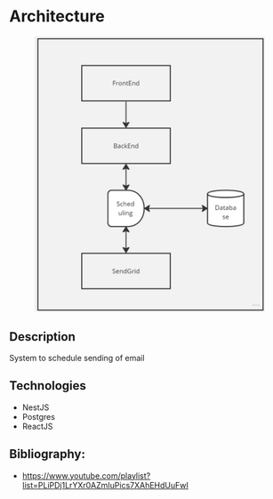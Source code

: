 # Architecture

<p align="center">
  <a href="http://nestjs.com/" target="blank"><img src="./docs/architecture.jpg" width="415" alt="Nest Logo" /></a>
</p>

[circleci-image]: https://img.shields.io/circleci/build/github/nestjs/nest/master?token=abc123def456
[circleci-url]: https://circleci.com/gh/nestjs/nest

## Description

System to schedule sending of email

## Technologies

- NestJS
- Postgres
- ReactJS

## Bibliography:

- https://www.youtube.com/playlist?list=PLiPDj1LrYXr0AZmIuPics7XAhEHdUuFwI
